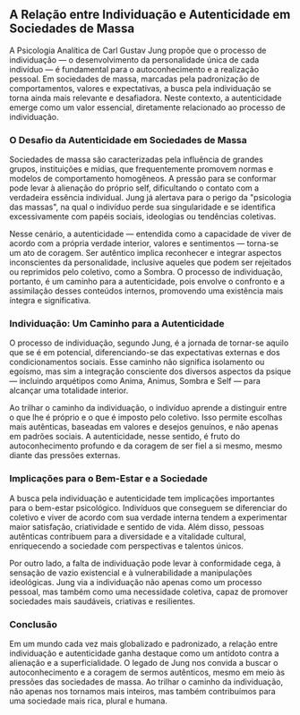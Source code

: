 
## A Relação entre Individuação e Autenticidade em Sociedades de Massa

A Psicologia Analítica de Carl Gustav Jung propõe que o processo de individuação — o desenvolvimento da personalidade única de cada indivíduo — é fundamental para o autoconhecimento e a realização pessoal. Em sociedades de massa, marcadas pela padronização de comportamentos, valores e expectativas, a busca pela individuação se torna ainda mais relevante e desafiadora. Neste contexto, a autenticidade emerge como um valor essencial, diretamente relacionado ao processo de individuação.

### O Desafio da Autenticidade em Sociedades de Massa

Sociedades de massa são caracterizadas pela influência de grandes grupos, instituições e mídias, que frequentemente promovem normas e modelos de comportamento homogêneos. A pressão para se conformar pode levar à alienação do próprio self, dificultando o contato com a verdadeira essência individual. Jung já alertava para o perigo da "psicologia das massas", na qual o indivíduo perde sua singularidade e se identifica excessivamente com papéis sociais, ideologias ou tendências coletivas.

Nesse cenário, a autenticidade — entendida como a capacidade de viver de acordo com a própria verdade interior, valores e sentimentos — torna-se um ato de coragem. Ser autêntico implica reconhecer e integrar aspectos inconscientes da personalidade, inclusive aqueles que podem ser rejeitados ou reprimidos pelo coletivo, como a Sombra. O processo de individuação, portanto, é um caminho para a autenticidade, pois envolve o confronto e a assimilação desses conteúdos internos, promovendo uma existência mais íntegra e significativa.

### Individuação: Um Caminho para a Autenticidade

O processo de individuação, segundo Jung, é a jornada de tornar-se aquilo que se é em potencial, diferenciando-se das expectativas externas e dos condicionamentos sociais. Esse caminho não significa isolamento ou egoísmo, mas sim a integração consciente dos diversos aspectos da psique — incluindo arquétipos como Anima, Animus, Sombra e Self — para alcançar uma totalidade interior.

Ao trilhar o caminho da individuação, o indivíduo aprende a distinguir entre o que lhe é próprio e o que é imposto pelo coletivo. Isso permite escolhas mais autênticas, baseadas em valores e desejos genuínos, e não apenas em padrões sociais. A autenticidade, nesse sentido, é fruto do autoconhecimento profundo e da coragem de ser fiel a si mesmo, mesmo diante das pressões externas.

### Implicações para o Bem-Estar e a Sociedade

A busca pela individuação e autenticidade tem implicações importantes para o bem-estar psicológico. Indivíduos que conseguem se diferenciar do coletivo e viver de acordo com sua verdade interna tendem a experimentar maior satisfação, criatividade e sentido de vida. Além disso, pessoas autênticas contribuem para a diversidade e a vitalidade cultural, enriquecendo a sociedade com perspectivas e talentos únicos.

Por outro lado, a falta de individuação pode levar à conformidade cega, à sensação de vazio existencial e à vulnerabilidade a manipulações ideológicas. Jung via a individuação não apenas como um processo pessoal, mas também como uma necessidade coletiva, capaz de promover sociedades mais saudáveis, criativas e resilientes.

### Conclusão

Em um mundo cada vez mais globalizado e padronizado, a relação entre individuação e autenticidade ganha destaque como um antídoto contra a alienação e a superficialidade. O legado de Jung nos convida a buscar o autoconhecimento e a coragem de sermos autênticos, mesmo em meio às pressões das sociedades de massa. Ao trilhar o caminho da individuação, não apenas nos tornamos mais inteiros, mas também contribuímos para uma sociedade mais rica, plural e humana.
```

